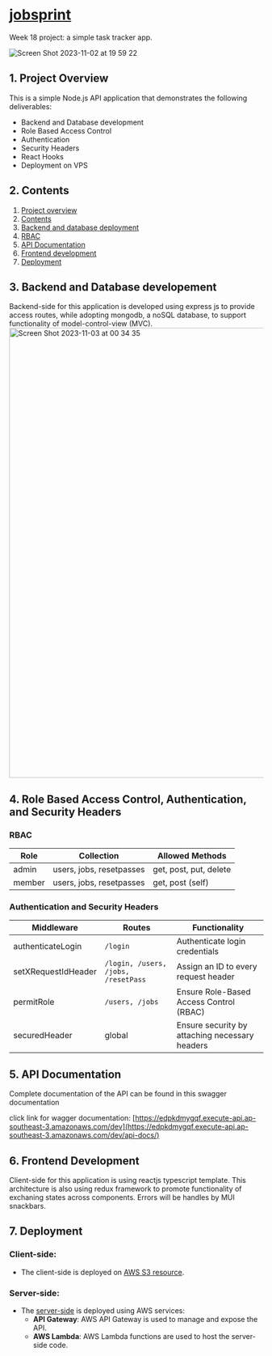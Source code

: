 # [jobsprint](http://jobsprint.app.s3-website.ap-southeast-3.amazonaws.com/)
Week 18 project: a simple task tracker app.

![Screen Shot 2023-11-02 at 19 59 22](https://github.com/RevoU-FSSE-2/week-18-gkorompis/assets/52250424/1033bfb5-79e9-40b6-98fd-bc190a22a724)

## 1. Project Overview

This is a simple Node.js API application that demonstrates the following deliverables:

- Backend and Database development
- Role Based Access Control
- Authentication
- Security Headers
- React Hooks
- Deployment on VPS

## 2. Contents

1. [Project overview](#1-project-overview)
2. [Contents](#2-contents)
3. [Backend and database deployment](#3-backend-and-database-developement)
4. [RBAC](#4-role-based-access-control-authentication-and-security-headers)
5. [API Documentation](#5-api-documentation)
6. [Frontend development](#6-frontend-development)
7. [Deployment](#7-deployment)

## 3. Backend and Database developement

Backend-side for this application is developed using express js to provide access routes, while adopting mongodb, a noSQL database, to support functionality of model-control-view (MVC). 
<img width="890" alt="Screen Shot 2023-11-03 at 00 34 35" src="https://github.com/RevoU-FSSE-2/week-18-gkorompis/assets/52250424/f9b549ad-e71e-4905-ad7f-73e011a9c190">

## 4. Role Based Access Control, Authentication, and Security Headers

### RBAC

| Role   | Collection                | Allowed Methods               |
|--------|---------------------------|------------------------------|
| admin  | users, jobs, resetpasses  | get, post, put, delete       |
| member | users, jobs, resetpasses  | get, post (self)             |

### Authentication and Security Headers
| Middleware          | Routes                                   | Functionality                               |
|---------------------|------------------------------------------|---------------------------------------------|
| authenticateLogin  | `/login`                                 | Authenticate login credentials                |
| setXRequestIdHeader | `/login, /users, /jobs, /resetPass`     | Assign an ID to every request header         |
| permitRole          | `/users, /jobs`                          | Ensure Role-Based Access Control (RBAC)      |
| securedHeader       | global                                   | Ensure security by attaching necessary headers |

## 5. API Documentation

Complete documentation of the API can be found in this swagger documentation

click link for wagger documentation:
[https://edpkdmygqf.execute-api.ap-southeast-3.amazonaws.com/dev](https://edpkdmygqf.execute-api.ap-southeast-3.amazonaws.com/dev/api-docs/)

## 6. Frontend Development

Client-side for this application is using reactjs typescript template. This architecture is also using redux framework to promote functionality of exchaning states across components. Errors will be handles by MUI snackbars. 

## 7. Deployment 

### Client-side:

- The client-side is deployed on [AWS S3 resource](http://jobsprint.app.s3-website.ap-southeast-3.amazonaws.com).

### Server-side:

- The [server-side](https://5vxe1u381g.execute-api.ap-southeast-3.amazonaws.com/dev) is deployed using AWS services:
  - **API Gateway**: AWS API Gateway is used to manage and expose the API.
  - **AWS Lambda**: AWS Lambda functions are used to host the server-side code.